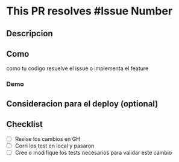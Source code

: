 # This PR resolves #Issue Number

## Descripcion

## Como

como tu codigo resuelve el issue o implementa el feature

### Demo

## Consideracion para el deploy (optional)

## Checklist

- [ ] Revise los cambios en GH
- [ ] Corri los test en local y pasaron
- [ ] Cree o modifique los tests necesarios para validar este cambio
